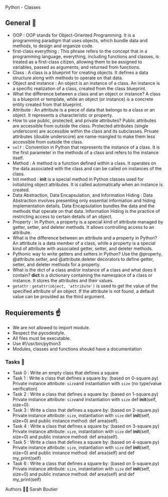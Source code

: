Python - Classes

## General 🐍
* OOP : OOP stands for Object-Oriented Programming. It is a programming paradigm that uses objects, which bundle data and methods, to design and organize code.
* first-class everything : This phrase refers to the concept that in a programming language, everything, including functions and classes, is treated as a first-class citizen, allowing them to be assigned to variables, passed as arguments, and returned from functions.
* Class : A class is a blueprint for creating objects. It defines a data structure along with methods to operate on that data.
* Object and instance : An object is an instance of a class. An instance is a specific realization of a class, created from the class blueprint.
* What the difference between a class and an object or instance? A class is a blueprint or template, while an object (or instance) is a concrete entity created from that blueprint.
* Attribute : An attribute is a piece of data that belongs to a class or an object. It represents a characteristic or property.
* How to use public, protected, and private attributes? Public attributes are accessible from outside the class. Protected attributes (single underscore) are accessible within the class and its subclasses. Private attributes (double underscore) are name-mangled to make them less accessible from outside the class.
* `self` : Convention in Python that represents the instance of a class. It is the first parameter in the methods of a class and refers to the instance itself.
* Method : A method is a function defined within a class. It operates on the data associated with the class and can be called on instances of the class.
* Init method : __init__ is a special method in Python classes used for initializing object attributes. It is called automatically when an instance is created.
* Data Abstraction, Data Encapsulation, and Information Hiding : Data Abstraction involves presenting only essential information and hiding implementation details. Data Encapsulation bundles the data and the methods that operate on that data. Information Hiding is the practice of restricting access to certain details of an object.
* Property : In Python, a property is a special kind of attribute managed by getter, setter, and deleter methods. It allows controlling access to an attribute.
* What is the difference between an attribute and a property in Python? An attribute is a data member of a class, while a property is a special kind of attribute with associated getter, setter, and deleter methods.
* Pythonic way to write getters and setters in Python? Use the @property, @attribute.setter, and @attribute.deleter decorators to define getter, setter, and deleter methods for a property.
* What is the dict of a class and/or instance of a class and what does it contain? __dict__ is a dictionary containing the namespace of a class or instance. It stores the attributes and their values.
* `getattr` : `getattr(object, 'attribute')` is used to get the value of the specified attribute of an object. If the attribute is not found, a default value can be provided as the third argument.

## Requierements ☝️
- We are not allowed to import module.
- Respect the pycodestyle.
- All files must be executable.
- Use #!/usr/bin/python3
- Modules, classes and functions shoukd have a documentation

### Tasks 🥇
- Task 0 : Write an empty class that defines a square
- Task 1 : Write a class that defines a square by: (based on 0-square.py) Private instance attribute: `size`and instantiation with `size` (no type/value verification)
- Task 2 : Write a class that defines a square by: (based on 1-square.py) Private instance attribute: `size`and instantiation with `size` def __init__(self, size=0):
- Task 3 : Write a class that defines a square by: (based on 2-square.py) Private instance attribute: `size`, instantiation with `size` def __init__(self, size=0) and public instance method: def area(self).
- Task 4 : Write a class that defines a square by: (based on 3-square.py) Private instance attribute: `size`, instantiation with `size` def __init__(self, size=0) and public instance method: def area(self).
- Task 5 :  Write a class that defines a square by: (based on 4-square.py) Private instance attribute: `size`, instantiation with `size` def __init__(self, size=0) and public instance method: def area(self) and def my_print(self)
- Task 6 : Write a class that defines a square by: (based on 5-square.py) Private instance attribute: `size`, instantiation with `size` def __init__(self, size=0) and public instance method: def area(self) and def my_print(self)

Authors 🧞‍♀️
Sarah Boutier